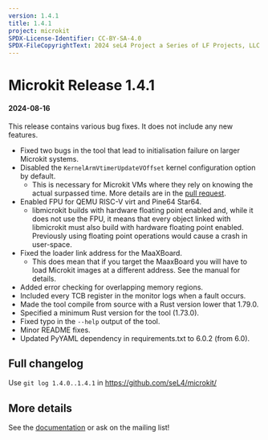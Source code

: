 ```yaml
---
version: 1.4.1
title: 1.4.1
project: microkit
SPDX-License-Identifier: CC-BY-SA-4.0
SPDX-FileCopyrightText: 2024 seL4 Project a Series of LF Projects, LLC.
---
```


# Microkit Release 1.4.1

#### 2024-08-16

This release contains various bug fixes. It does not include any new features.

* Fixed two bugs in the tool that lead to initialisation failure on larger Microkit systems.
* Disabled the `KernelArmVtimerUpdateVOffset` kernel configuration option by default.
  * This is necessary for Microkit VMs where they rely on knowing the actual surpassed time.
    More details are in the [pull request](https://github.com/seL4/microkit/pull/202).
* Enabled FPU for QEMU RISC-V virt and Pine64 Star64.
  * libmicrokit builds with hardware floating point enabled and, while it does not use the FPU,
    it means that every object linked with libmicrokit must also build with hardware floating
    point enabled. Previously using floating point operations would cause a crash in user-space.
* Fixed the loader link address for the MaaXBoard.
  * This does mean that if you target the MaaxBoard you will have to load Microkit images at
    a different address. See the manual for details.
* Added error checking for overlapping memory regions.
* Included every TCB register in the monitor logs when a fault occurs.
* Made the tool compile from source with a Rust version lower that 1.79.0.
* Specified a minimum Rust version for the tool (1.73.0).
* Fixed typo in the `--help` output of the tool.
* Minor README fixes.
* Updated PyYAML dependency in requirements.txt to 6.0.2 (from 6.0).

## Full changelog

Use `git log 1.4.0..1.4.1` in <https://github.com/seL4/microkit/>

## More details

See the [documentation](https://github.com/seL4/microkit/blob/main/docs/manual.md)
or ask on the mailing list!
